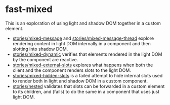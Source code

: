 # fast-mixed

This is an exploration of using light and shadow DOM together in a custom element.

- [stories/mixed-message](./stories/mixed-message.stories.ts) and [stories/mixed-message-thread](./stories/mixed-message-thread.stories.ts) explore rendering content in light DOM internally in a component and then slotting into shadow DOM.
- [stories/mixed-dynamic](./stories/mixed-dynamic.stories.ts) verifies that elements rendered in the light DOM by the component are reactive.
- [stories/mixed-external-slots](./stories/mixed-external-slots.stories.ts) explores what happens when both the client and the component renders slots to the light DOM.
- [stories/mixed-hidden-slots](./stories/mixed-hidden-slots.stories.ts) is a failed attempt to hide internal slots used to render both in light and shadow DOM in a custom component.
- [stories/nested](./stories/nested.stories.ts) validates that slots can be forwarded in a custom element to its children, and (fails) to do the same in a component that uses just light DOM.